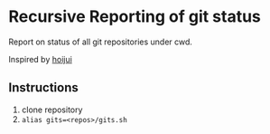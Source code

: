 # Recursive Reporting of git status

Report on status of all git repositories under cwd.

Inspired by [hoijui](https://gist.github.com/dbu/2843660#gistcomment-3252062)

## Instructions

1. clone repository
2. `alias gits=<repos>/gits.sh`
